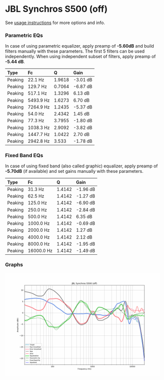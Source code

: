 # JBL Synchros S500 (off)
See [usage instructions](https://github.com/jaakkopasanen/AutoEq#usage) for more options and info.

### Parametric EQs
In case of using parametric equalizer, apply preamp of **-5.60dB** and build filters manually
with these parameters. The first 5 filters can be used independently.
When using independent subset of filters, apply preamp of **-5.44 dB**.

| Type    | Fc        |      Q | Gain     |
|:--------|:----------|:-------|:---------|
| Peaking | 22.1 Hz   | 1.9618 | -3.01 dB |
| Peaking | 129.7 Hz  | 0.7064 | -6.87 dB |
| Peaking | 517.1 Hz  | 1.3296 | 6.13 dB  |
| Peaking | 5493.9 Hz | 1.6273 | 6.70 dB  |
| Peaking | 7264.9 Hz | 1.2435 | -5.37 dB |
| Peaking | 54.0 Hz   | 2.4342 | 1.45 dB  |
| Peaking | 77.3 Hz   | 3.7955 | -1.80 dB |
| Peaking | 1038.3 Hz | 2.9092 | -3.82 dB |
| Peaking | 1447.7 Hz | 1.0422 | 2.70 dB  |
| Peaking | 2942.8 Hz | 3.533  | -1.78 dB |

### Fixed Band EQs
In case of using fixed band (also called graphic) equalizer, apply preamp of **-5.70dB**
(if available) and set gains manually with these parameters.

| Type    | Fc         |      Q | Gain     |
|:--------|:-----------|:-------|:---------|
| Peaking | 31.3 Hz    | 1.4142 | -1.96 dB |
| Peaking | 62.5 Hz    | 1.4142 | -1.27 dB |
| Peaking | 125.0 Hz   | 1.4142 | -6.90 dB |
| Peaking | 250.0 Hz   | 1.4142 | -2.84 dB |
| Peaking | 500.0 Hz   | 1.4142 | 6.35 dB  |
| Peaking | 1000.0 Hz  | 1.4142 | -0.69 dB |
| Peaking | 2000.0 Hz  | 1.4142 | 1.27 dB  |
| Peaking | 4000.0 Hz  | 1.4142 | 2.12 dB  |
| Peaking | 8000.0 Hz  | 1.4142 | -1.95 dB |
| Peaking | 16000.0 Hz | 1.4142 | -1.49 dB |

### Graphs
![](./JBL%20Synchros%20S500%20(off).png)